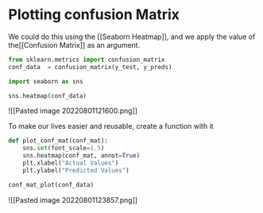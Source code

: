 # Plotting confusion Matrix
We could do this using the [[Seaborn Heatmap]], and we apply the value of the[[Confusion Matrix]] as an argument.
```python
from sklearn.metrics import confusion_matrix
conf_data  = confusion_matrix(y_test, y_preds)

import seaborn as sns

sns.heatmap(conf_data)
```

![[Pasted image 20220801121600.png]]


To make our lives easier and reusable, create a function with it
```python
def plot_conf_mat(conf_mat):
	sns.set(font_scale=1.5)
	sns.heatmap(conf_mat, annot=True)
	plt.xlabel("Actual Values")
	plt.ylabel("Predicted Values")

conf_mat_plot(conf_data)
```

![[Pasted image 20220801123857.png]]

